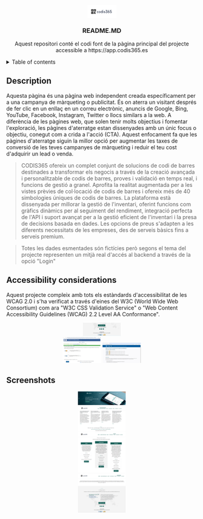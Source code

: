 <!-- PROJECT LOGO -->
<br />
<div align="center">
  <img src="images/logo.jpg" style="display: block;  margin-left: auto;  margin-right: auto;  width: 15%;">
  <h3 align="center">README.MD</h3>

  <p align="center">
    Aquest repositori conté el codi font de la pàgina principal del projecte accessible a https://app.codis365.es
    <br />
  </p>
</div>

<!-- TABLE OF CONTENTS -->
<details>
  <summary>Table of contents</summary>
  <ol>
    <li><a href="#description">Descripció</a></li>
    <li><a href="#accessibility">Consideracions d'accessibilitat</a></li>
    <li><a href="#screenshots">Captures de pantalla</a></li>
  </ol>
</details>


<!-- DESCRIPTION -->
## Description
<div id="description"></div>

Aquesta pàgina és una pàgina web independent creada específicament per a una campanya de màrqueting o publicitat. És on aterra un visitant després de fer clic en un enllaç en un correu electrònic, anuncis de Google, Bing, YouTube, Facebook, Instagram, Twitter o llocs similars a la web. A diferència de les pàgines web, que solen tenir molts objectius i fomentar l'exploració, les pàgines d'aterratge estan dissenyades amb un únic focus o objectiu, conegut com a crida a l'acció (CTA). Aquest enfocament fa que les pàgines d'aterratge siguin la millor opció per augmentar les taxes de conversió de les teves campanyes de màrqueting i reduir el teu cost d'adquirir un lead o venda. 

>CODIS365 ofereix un complet conjunt de solucions de codi de barres destinades a transformar els negocis a través de la creació avançada i personalitzable de codis de barres, proves i validació en temps real, i funcions de gestió a granel. Aprofita la realitat augmentada per a les vistes prèvies de col·locació de codis de barres i ofereix més de 40 simbologies úniques de codis de barres. La plataforma està dissenyada per millorar la gestió de l'inventari, oferint funcions com gràfics dinàmics per al seguiment del rendiment, integració perfecta de l'API i suport avançat per a la gestió eficient de l'inventari i la presa de decisions basada en dades. Les opcions de preus s'adapten a les diferents necessitats de les empreses, des de serveis bàsics fins a serveis premium.

>Totes les dades esmentades són fictícies però segons el tema del projecte representen un mitjà real d'accés al backend a través de la opció "Login"

<!-- ACCESSIBILITY -->
## Accessibility considerations
<div id="accessibility"></div>

Aquest projecte compleix amb tots els estàndards d'accessibilitat de les WCAG 2.0 i s'ha verificat a través d'eines del W3C (World Wide Web Consortium) com ara "W3C CSS Validation Service" o "Web Content Accessibility Guidelines (WCAG) 2.2 Level AA Conformance".

<div id="block" align="center">
    <div class="inline-block" style="display: inline-block; width: 20%">
        <img src="images/wacg-1.png">
    </div>
    <br>
    <div class="inline-block" style="display: inline-block; width: 20%">
        <img src="images/wacg-2.png">
    </div>
    <div class="inline-block" style="display: inline-block; width: 20%">
        <img src="images/wacg-3.png">
    </div>
</div>


<!-- SCREENSHOTS -->
## Screenshots
<div id="screenshots"></div>

<div id="block" align="center">
    <div class="inline-block" style="display: inline-block; width: 25%">
        <img src="images/landingpage-1.png">
    </div>
    <br>
    <div class="inline-block" style="display: inline-block; width: 25%">
        <img src="images/landingpage-2.png">
    </div>
    <br>
    <div class="inline-block" style="display: inline-block; width: 25%">
        <img src="images/landingpage-3.png">
    </div>
    <br>
    <div class="inline-block" style="display: inline-block; width: 25%">
        <img src="images/landingpage-4.png">
    </div>
</div>
